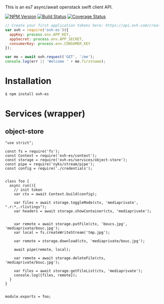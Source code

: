 This is an es7 async/await openstack swift client API.


[![NPM Version](https://img.shields.io/npm/v/ovh-es.svg?style=flat)](https://www.npmjs.org/package/ovh-es)
[![Build Status](https://img.shields.io/travis/131/node-ovh.svg?style=flat)](http://travis-ci.org/131/node-ovh)
[![Coverage Status](https://img.shields.io/coveralls/131/node-ovh.svg?style=flat)](https://coveralls.io/r/131/node-ovh?branch=master)



```js
// Create your first application tokens here: https://api.ovh.com/createToken/?GET=/me
var ovh = require('ovh-es')({
  appKey: process.env.APP_KEY,
  appSecret: process.env.APP_SECRET,
  consumerKey: process.env.CONSUMER_KEY
});

var me = await ovh.request('GET', '/me');
console.log(err || 'Welcome ' + me.firstname);
```


# Installation

```bash
$ npm install ovh-es
```


# Services (wrapper)
## object-store
```
"use strict";

const fs = require('fs');
const Context = require('ovh-es/context');
const storage = require('ovh-es/services/object-store');
const pipe = require('nyks/stream/pipe');
const config = require('./credentials');


class foo {
  async run(){
    // init token
    var ctx = await Context.build(config);

    var files = await storage.toggleMode(ctx, 'mediaprivate', ".r:*,.rlistings");
    var headers = await storage.showContainer(ctx, 'mediaprivate');


    var remote = await storage.putFile(ctx, 'boucs.jpg', 'mediaprivate/bouc.jpg');
    var local = fs.createWriteStream('tmp.jpg');

    var remote = storage.download(ctx, 'mediaprivate/bouc.jpg');

    await pipe(remote, local);

    var remote = await storage.deleteFile(ctx, 'mediaprivate/bouc.jpg');

    var files = await storage.getFileList(ctx, 'mediaprivate');
    console.log({files, remote});
  }
}


module.exports = foo;
```


